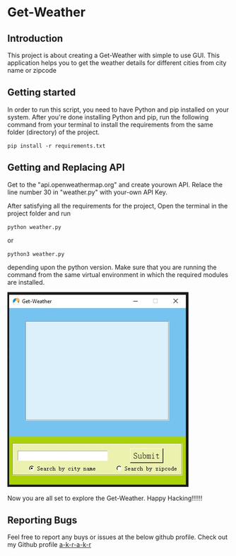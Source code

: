 # Get-Weather


## Introduction
This project is about creating a Get-Weather with simple to use GUI. This application helps you to get the weather details for different cities from city name or zipcode



## Getting started
In order to run this script, you need to have Python and pip installed on your system. After you're done installing Python and pip, run the following command from your terminal to install the requirements from the same folder (directory) of the project.
```
pip install -r requirements.txt
```

## Getting and Replacing API
Get to the "api.openweathermap.org" and create yourown API. Relace the line number 30 in "weather.py" with your-own API Key.

After satisfying all the requirements for the project, Open the terminal in the project folder and run
```
python weather.py
```
or
```
python3 weather.py
```
depending upon the python version. Make sure that you are running the command from the same virtual environment in which the required modules are installed.


![Demo pic of Get-Weather by akr](resources/images/akr_demo.jpg)

Now you are all set to explore the Get-Weather. Happy Hacking!!!!!!


## Reporting Bugs
Feel free to report any buys or issues at the below github profile.
Check out my Github profile [a-k-r-a-k-r](https://github.com/a-k-r-a-k-r)
